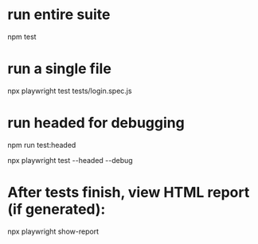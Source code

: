 # run entire suite
npm test

# run a single file
npx playwright test tests/login.spec.js

# run headed for debugging
npm run test:headed

npx playwright test --headed --debug

# After tests finish, view HTML report (if generated):
npx playwright show-report

